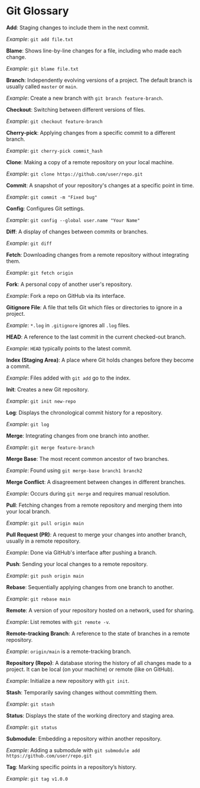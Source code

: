 # Git Glossary

**Add**: Staging changes to include them in the next commit.

*Example*: `git add file.txt`

**Blame**: Shows line-by-line changes for a file, including who made each change.

*Example*: `git blame file.txt`

**Branch**: Independently evolving versions of a project. The default branch is usually called `master` or `main`.

*Example*: Create a new branch with `git branch feature-branch`.

**Checkout**: Switching between different versions of files.

*Example*: `git checkout feature-branch`

**Cherry-pick**: Applying changes from a specific commit to a different branch.

*Example*: `git cherry-pick commit_hash`

**Clone**: Making a copy of a remote repository on your local machine.

*Example*: `git clone https://github.com/user/repo.git`

**Commit**: A snapshot of your repository's changes at a specific point in time.

*Example*: `git commit -m "Fixed bug"`

**Config**: Configures Git settings.

*Example*: `git config --global user.name "Your Name"`

**Diff**: A display of changes between commits or branches.

*Example*: `git diff`

**Fetch**: Downloading changes from a remote repository without integrating them.

*Example*: `git fetch origin`

**Fork**: A personal copy of another user's repository.

*Example*: Fork a repo on GitHub via its interface.

**Gitignore File**: A file that tells Git which files or directories to ignore in a project.

*Example*: `*.log` in `.gitignore` ignores all `.log` files.

**HEAD**: A reference to the last commit in the current checked-out branch.

*Example*: `HEAD` typically points to the latest commit.
 
**Index (Staging Area)**: A place where Git holds changes before they become a commit.

*Example*: Files added with `git add` go to the index.

**Init**: Creates a new Git repository.

*Example*: `git init new-repo`

**Log**: Displays the chronological commit history for a repository.

*Example*: `git log`

**Merge**: Integrating changes from one branch into another.

*Example*: `git merge feature-branch`

**Merge Base**: The most recent common ancestor of two branches.

*Example*: Found using `git merge-base branch1 branch2`

**Merge Conflict**: A disagreement between changes in different branches.

*Example*: Occurs during `git merge` and requires manual resolution.

**Pull**: Fetching changes from a remote repository and merging them into your local branch.

*Example*: `git pull origin main`

**Pull Request (PR)**: A request to merge your changes into another branch, usually in a remote repository.

*Example*: Done via GitHub's interface after pushing a branch.

**Push**: Sending your local changes to a remote repository.

 *Example*: `git push origin main`

**Rebase**: Sequentially applying changes from one branch to another.

 *Example*: `git rebase main`

**Remote**: A version of your repository hosted on a network, used for sharing.

 *Example*: List remotes with `git remote -v`.

**Remote-tracking Branch**: A reference to the state of branches in a remote repository.

*Example*: `origin/main` is a remote-tracking branch.

**Repository (Repo)**: A database storing the history of all changes made to a project. It can be local (on your machine) or remote (like on GitHub).

*Example*: Initialize a new repository with `git init`.

**Stash**: Temporarily saving changes without committing them.

*Example*: `git stash`

**Status**: Displays the state of the working directory and staging area.

*Example*: `git status`

**Submodule**: Embedding a repository within another repository.

*Example*: Adding a submodule with `git submodule add https://github.com/user/repo.git`

**Tag**: Marking specific points in a repository’s history.

*Example*: `git tag v1.0.0`

<div style="page-break-after: always; break-after: page;"></div>
